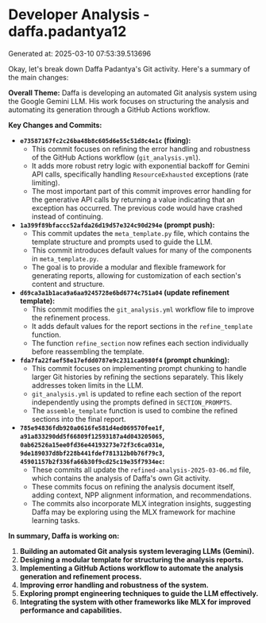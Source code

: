 # Developer Analysis - daffa.padantya12
Generated at: 2025-03-10 07:53:39.513696

Okay, let's break down Daffa Padantya's Git activity.  Here's a summary of the main changes:

**Overall Theme:** Daffa is developing an automated Git analysis system using the Google Gemini LLM.  His work focuses on structuring the analysis and automating its generation through a GitHub Actions workflow.

**Key Changes and Commits:**

*   **`e73587167fc2c26ba48b8c605d6e55c51d8c4e1c` (fixing):**
    *   This commit focuses on refining the error handling and robustness of the GitHub Actions workflow (`git_analysis.yml`).
    *   It adds more robust retry logic with exponential backoff for Gemini API calls, specifically handling `ResourceExhausted` exceptions (rate limiting).
    *   The most important part of this commit improves error handling for the generative API calls by returning a value indicating that an exception has occurred. The previous code would have crashed instead of continuing.
*   **`1a399f89bfaccc52afda26d19d57e324c90d294e` (prompt push):**
    *   This commit updates the `meta_template.py` file, which contains the template structure and prompts used to guide the LLM.
    *   This commit introduces default values for many of the components in `meta_template.py`.
    *   The goal is to provide a modular and flexible framework for generating reports, allowing for customization of each section's content and structure.
*   **`d69ca3a1b1aca9a6aa9245728e6bd6774c751a04` (update refinement template):**
    *   This commit modifies the `git_analysis.yml` workflow file to improve the refinement process.
    *   It adds default values for the report sections in the `refine_template` function.
    *   The function `refine_section` now refines each section individually before reassembling the template.
*   **`fda7fa22faef58e17efdd0787e9c2311ca0980f4` (prompt chunking):**
    *   This commit focuses on implementing prompt chunking to handle larger Git histories by refining the sections separately. This likely addresses token limits in the LLM.
    *   `git_analysis.yml` is updated to refine each section of the report independently using the prompts defined in `SECTION_PROMPTS`.
    *   The `assemble_template` function is used to combine the refined sections into the final report.
*   **`785e94836fdb920a0616fe581d4ed069570fee1f`, `a91a833290dd5f66809f12593187a4d043205065`, `0ab62526a15ee0fd36e44193273e72f3c6ca031e`, `9de189037d8bf228b441fdef781312b0b76f79c3`, `45901157b2f336fa66b30f9cd25c19e35f7934ec`:**
    *   These commits all update the `refined-analysis-2025-03-06.md` file, which contains the analysis of Daffa's own Git activity.
    *   These commits focus on refining the analysis document itself, adding context, NPP alignment information, and recommendations.
    *   The commits also incorporate MLX integration insights, suggesting Daffa may be exploring using the MLX framework for machine learning tasks.

**In summary, Daffa is working on:**

1.  **Building an automated Git analysis system leveraging LLMs (Gemini).**
2.  **Designing a modular template for structuring the analysis reports.**
3.  **Implementing a GitHub Actions workflow to automate the analysis generation and refinement process.**
4.  **Improving error handling and robustness of the system.**
5.  **Exploring prompt engineering techniques to guide the LLM effectively.**
6.  **Integrating the system with other frameworks like MLX for improved performance and capabilities.**
